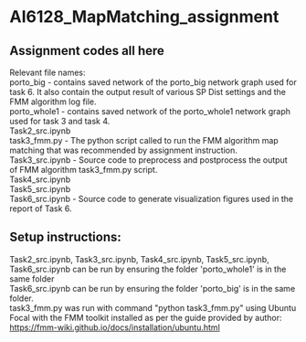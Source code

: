 # AI6128_MapMatching_assignment

## Assignment codes all here  
Relevant file names:  
porto_big - contains saved network of the porto_big network graph used for task 6. It also contain the output result of various SP Dist settings and the FMM algorithm log file.  
porto_whole1 - contains saved network of the porto_whole1 network graph used for task 3 and task 4.  
Task2_src.ipynb  
task3_fmm.py - The python script called to run the FMM algorithm map matching that was recommended by assignment instruction.  
Task3_src.ipynb - Source code to preprocess and postprocess the output of FMM algorithm task3_fmm.py script.  
Task4_src.ipynb  
Task5_src.ipynb  
Task6_src.ipynb - Source code to generate visualization figures used in the report of Task 6.  

## Setup instructions:
Task2_src.ipynb, Task3_src.ipynb, Task4_src.ipynb, Task5_src.ipynb, Task6_src.ipynb can be run by ensuring the folder 'porto_whole1' is in the same folder  
Task6_src.ipynb can be run by ensuring the folder 'porto_big' is in the same folder.  
task3_fmm.py was run with command "python task3_fmm.py" using Ubuntu Focal with the FMM toolkit installed as per the guide provided by author: https://fmm-wiki.github.io/docs/installation/ubuntu.html  